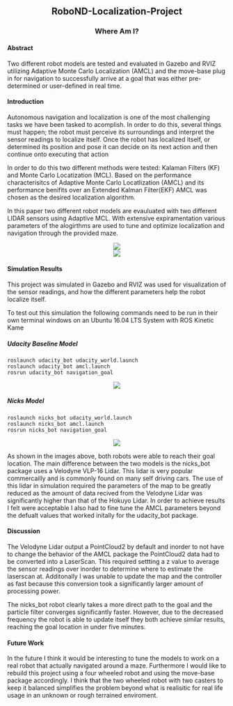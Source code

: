 <h2 align="center">RoboND-Localization-Project</h2>
<h3 align="center">Where Am I?</h3>
<h4 align="left">Abstract</h4>
<p>Two different robot models are tested and evaluated in Gazebo and RVIZ utilizing Adaptive Monte Carlo Localization (AMCL) and the move-base plug in for navigation to successfully arrive at a goal that was either pre-determined or user-defined in real time.</p>
<h4 align="left">Introduction</h4>
<p>Autonomous navigation and localization is one of the most challenging tasks we have been tasked to acomplish. In order to do this, several things must happen; the robot must perceive its surroundings and interpret the sensor readings to localize itself. Once the robot has localized itself, or determined its position and pose it can decide on its next action and then continue onto executing that action</p>

<p>In order to do this two different methods were tested: Kalaman Filters (KF) and Monte Carlo Locatization (MCL). Based on the performance characterisitcs of Adaptive Monte Carlo Locatlization (AMCL) and its performance benifits over an Extended Kalman Filter(EKF) AMCL was chosen as the desired localization algorithm.</p>

<p>In this paper two different robot models are evauluated with two different LIDAR sensors using Adaptive MCL. With extensive expiramentation various parameters of the alogirthms are used to tune and optimize localization and navigation through the provided maze.</p>

<center><img src="/home/nickzanobini/catkin_ws/src/RoboND-Localization-Project/watermarked/lidars.png"></center>
<center><img src="/home/nickzanobini/catkin_ws/src/RoboND-Localization-Project/watermarked/maze.png"></center>

<h4 align="left">Simulation Results</h4>
<p>This project was simulated in Gazebo and RVIZ was used for visualization of the sensor readings, and how the different parameters help the robot localize itself.</p>

<p>To test out this simulation the following commands need to be run in their own terminal windows on an Ubuntu 16.04 LTS System with ROS Kinetic Kame</p>

<h5>Udacity Baseline Model</h5>

```
roslaunch udacity_bot udacity_world.launch
roslaunch udacity_bot amcl.launch
rosrun udacity_bot navigation_goal
```

<center><img src="/home/nickzanobini/catkin_ws/src/RoboND-Localization-Project/watermarked/udacity_bot_at_goal.png"></center>

<h5>Nicks Model</h5>

```
roslaunch nicks_bot udacity_world.launch
roslaunch nicks_bot amcl.launch
rosrun nicks_bot navigation_goal
```

<center><img src="/home/nickzanobini/catkin_ws/src/RoboND-Localization-Project/watermarked/nicks_bot_at_goal_point_cloud.png"></center>

<p>As shown in the images above, both robots were able to reach their goal location. The main difference between the two models is the nicks_bot package uses a Velodyne VLP-16 Lidar. This lidar is very popular commercailly and is commonly found on many self driving cars. The use of this lidar in simulation required the parameters of the map to be greatly reduced as the amount of data recived from the Velodyne Lidar was significantly higher than that of the Hokuyo Lidar. In order to achieve results I felt were acceptable I also had to fine tune the AMCL parameters beyond the defualt values that worked initally for the udacity_bot package.</p>

<h4 align="left">Discussion</h4>

<p>The Velodyne Lidar output a PointCloud2 by default and inorder to not have to change the behavior of the AMCL package the PointCloud2 data had to be converted into a LaserScan. This required settting a z value to average the sensor readings over inorder to determine where to estimate the laserscan at. Additonally I was unable to update the map and the controller as fast because this conversion took a significantly larger amount of processing power.</p>

<p>The nicks_bot robot clearly takes a more direct path to the goal and the particle filter converges significantly faster. However, due to the decreased frequency the robot is able to update itself they both achieve similar results, reaching the goal location in under five minutes.</p>

<h4 align="left">Future Work</h4>

<p>In the future I think it would be interesting to tune the models to work on a real robot that actually navigated around a maze. Furthermore I would like to rebuild this project using a four wheeled robot and using the move-base package accordingly. I think that the two wheeled robot with two casters to keep it balanced simplifies the problem beyond what is realisitic for real life usage in an unknown or rough terrained enviroment.</p>
